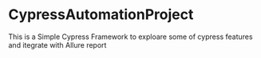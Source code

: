 # CypressAutomationProject

This is a Simple Cypress Framework to exploare some of cypress features and itegrate with Allure report 
